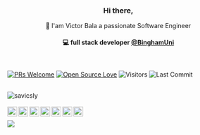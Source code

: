 <h3 align="center">Hi there, </h3>

<p align="center">👋 I'am Victor Bala a passionate Software Engineer</p>

<h4 align="center">
💻 full stack developer <a href="https://github.com/savicsly/binghamuni">@BinghamUni</a>
</h4>

<br>

<!--
<h4 align="center">
💻 full stack developer <a href="https://github.com/savicsly/binghamuni">@BinghamUni</a> | 🌱 building <a href="https://github.com/akasrai/daily-quiz-mobile">Daily Quiz</a> | 💬 connect <a href="https://twitter.com/akaskyiar">@akaskyiar</a>
</h4>
-->

<!--
**savicsly/savicsly** is a ✨ _special_ ✨ repository because its `README.md` (this file) appears on your GitHub profile.
-->

[![PRs Welcome](https://img.shields.io/badge/PRs-welcome-brightgreen.svg?style=flat&logo=github)](https://github.com/savicsly)
[![Open Source Love](https://badges.frapsoft.com/os/v2/open-source.svg?v=103)](https://github.com/savicsly)
<img alt="Visitors" src="https://komarev.com/ghpvc/?username=savicsly&style=flat&labelColor=black&logo=github&label=PROFILE+VIEWS&color=29bf12"/>
<img alt="Last Commit" src="https://img.shields.io/github/last-commit/savicsly/savicsly?logo=markdown&label=LAST+UPDATE&color=29bf12&style=flat">

<br>


<img align="center" src="https://github-readme-stats.vercel.app/api?username=savicsly&show_icons=true&theme=radical&count_private=true" alt="savicsly" />

<br>

<!--
<img align="left" src="https://github-readme-stats.vercel.app/api/top-langs/?username=savicsly&layout=compact&hide=html&theme=radical" alt="savicsly" />
-->

<br>

<div align="center">
  <a href="https://twitter.com/savics">
  <img align="left" alt="Victor's Twitter" width="22px" src="https://cdn.jsdelivr.net/npm/simple-icons@v3/icons/twitter.svg" />
</a>
<a href="https://www.linkedin.com/in/savics/">
  <img align="left" alt="Victor's Linkdein" width="22px" src="https://cdn.jsdelivr.net/npm/simple-icons@v3/icons/linkedin.svg" />
</a>
<a href="https://github.com/savicsly">
  <img align="left" alt="Victor's Github" width="22px" src="https://cdn.jsdelivr.net/npm/simple-icons@v3/icons/github.svg" />
</a>
<a href="https://t.me/savics">
  <img align="left" alt="Victor's Telegram" width="22px" src="https://cdn.jsdelivr.net/npm/simple-icons@v3/icons/telegram.svg" />
</a>
<a href="https://instagram.com/savicsly/">
  <img align="left" alt="Victors's Instagram" width="22px" src="https://cdn.jsdelivr.net/npm/simple-icons@v3/icons/instagram.svg" />
</a>
<a href="https://www.facebook.com/savics/">
  <img align="left" alt="Victor's Facebook" width="22px" src="https://cdn.jsdelivr.net/npm/simple-icons@v3/icons/facebook.svg" />
</a>
<a href="https://www.hackerrank.com/savics/">
  <img align="left" alt="Victor's Hackerrank" width="22px" src="https://cdn.jsdelivr.net/npm/simple-icons@v3/icons/hackerrank.svg" />
</a>
</div>


<!--
<div>
  Here are some ideas to get you started:

- 🔭 I’m currently working on ...
- 🌱 I’m currently learning ...
- 👯 I’m looking to collaborate on ...
- 🤔 I’m looking for help with ...
- 💬 Ask me about ...
- 📫 How to reach me: ...
- 😄 Pronouns: ...
- ⚡ Fun fact: ...
</div>
-->

<br>


  ![](https://komarev.com/ghpvc/?username=savicsly)
